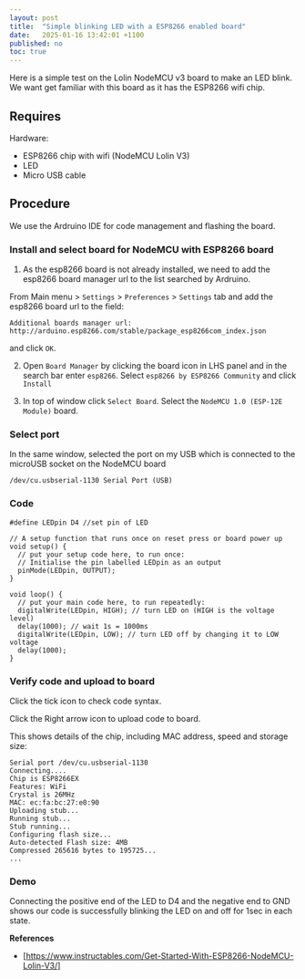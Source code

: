 ```yaml
---
layout: post
title:  "Simple blinking LED with a ESP8266 enabled board"
date:   2025-01-16 13:42:01 +1100
published: no
toc: true
---
```


Here is a simple test on the Lolin NodeMCU v3 board to make an LED blink. We want get familiar with this board as it has the ESP8266 wifi chip.

## Requires

Hardware:

- ESP8266 chip with wifi (NodeMCU Lolin V3)
- LED
- Micro USB cable


## Procedure

We use the Ardruino IDE for code management and flashing the board.

### Install and select board for NodeMCU with ESP8266 board

1. As the esp8266 board is not already installed, we need to add the esp8266 board manager url to the list searched by Ardruino.

From Main menu > `Settings` > `Preferences` > `Settings` tab and add the esp8266 board url to the field:

```
Additional boards manager url: http://arduino.esp8266.com/stable/package_esp8266com_index.json
```
and click `OK`.

2. Open `Board Manager` by clicking the board icon in LHS panel and in the search bar enter `esp8266`. Select `esp8266 by ESP8266 Community` and click `Install`

3. In top of window click `Select Board`. Select the `NodeMCU 1.0 (ESP-12E Module)` board.

### Select port

In the same window, selected the port on my USB which is connected to the microUSB socket on the NodeMCU board
```
/dev/cu.usbserial-1130 Serial Port (USB)
```

### Code

```
#define LEDpin D4 //set pin of LED

// A setup function that runs once on reset press or board power up
void setup() {
  // put your setup code here, to run once:
  // Initialise the pin labelled LEDpin as an output
  pinMode(LEDpin, OUTPUT);
}

void loop() {
  // put your main code here, to run repeatedly:
  digitalWrite(LEDpin, HIGH); // turn LED on (HIGH is the voltage level)
  delay(1000); // wait 1s = 1000ms
  digitalWrite(LEDpin, LOW); // turn LED off by changing it to LOW voltage
  delay(1000);
}
```

### Verify code and upload to board

Click the tick icon to check code syntax.

Click the Right arrow icon to upload code to board.

This shows details of the chip, including MAC address, speed and storage size:
```
Serial port /dev/cu.usbserial-1130
Connecting....
Chip is ESP8266EX
Features: WiFi
Crystal is 26MHz
MAC: ec:fa:bc:27:e0:90
Uploading stub...
Running stub...
Stub running...
Configuring flash size...
Auto-detected Flash size: 4MB
Compressed 265616 bytes to 195725...
...
```

### Demo

Connecting the positive end of the LED to D4 and the negative end to GND shows our code is successfully blinking the LED on and off for 1sec in each state.

**References**

- [https://www.instructables.com/Get-Started-With-ESP8266-NodeMCU-Lolin-V3/]

